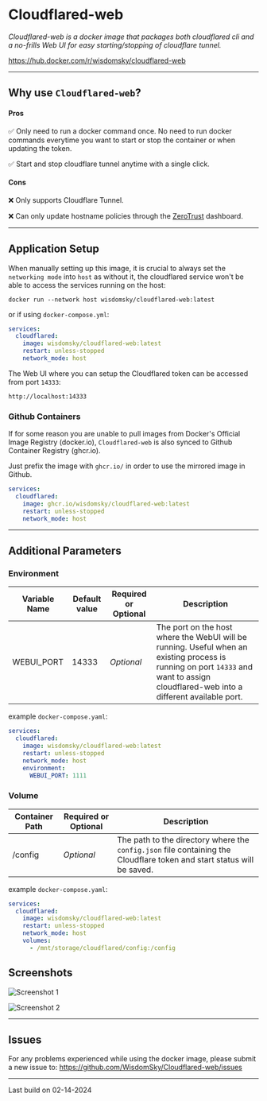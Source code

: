 # Cloudflared-web

_Cloudflared-web is a docker image that packages both cloudflared cli and a no-frills Web UI for easy starting/stopping of cloudflare tunnel._

https://hub.docker.com/r/wisdomsky/cloudflared-web

---

## Why use `Cloudflared-web`?

#### Pros

✅ Only need to run a docker command once. No need to run docker commands everytime you want to start or stop the container or when updating the token.

✅ Start and stop cloudflare tunnel anytime with a single click.

#### Cons

❌ Only supports Cloudflare Tunnel.

❌ Can only update hostname policies through the [ZeroTrust](https://one.dash.cloudflare.com/) dashboard.


--- 
## Application Setup
When manually setting up this image, it is crucial to always set the `networking mode` into `host` as without it, the cloudflared service won't be able to access the services running on the host:

    docker run --network host wisdomsky/cloudflared-web:latest

or if using `docker-compose.yml`:

```yaml
services:
  cloudflared:
    image: wisdomsky/cloudflared-web:latest
    restart: unless-stopped
    network_mode: host
```

The Web UI where you can setup the Cloudflared token can be accessed from port `14333`:

    http://localhost:14333

### Github Containers

If for some reason you are unable to pull images from Docker's Official Image Registry (docker.io), `Cloudflared-web` is also synced to Github Container Registry (ghcr.io).

Just prefix the image with `ghcr.io/` in order to use the mirrored image in Github.
```yaml
services:
  cloudflared:
    image: ghcr.io/wisdomsky/cloudflared-web:latest
    restart: unless-stopped
    network_mode: host
```


---
## Additional Parameters

### Environment
| Variable Name | Default value | Required or Optional | Description |
|---|---|---|---|
| WEBUI_PORT | 14333 | _Optional_ | The port on the host where the WebUI will be running. Useful when an existing process is running on port `14333` and want to assign cloudflared-web into a different available port. |

example `docker-compose.yaml`:
```yaml
services:
  cloudflared:
    image: wisdomsky/cloudflared-web:latest
    restart: unless-stopped
    network_mode: host
    environment:
      WEBUI_PORT: 1111
```


### Volume
| Container Path | Required or Optional | Description |
|---|---|---|
| /config | _Optional_ | The path to the directory where the `config.json` file containing the Cloudflare token and start status will be saved.  |

example `docker-compose.yaml`:
```yaml
services:
  cloudflared:
    image: wisdomsky/cloudflared-web:latest
    restart: unless-stopped
    network_mode: host
    volumes:
      - /mnt/storage/cloudflared/config:/config
```


## Screenshots

![Screenshot 1](https://raw.githubusercontent.com/WisdomSky/Cloudflared-web/main/screenshot-1.png)

![Screenshot 2](https://raw.githubusercontent.com/WisdomSky/Cloudflared-web/main/screenshot-2.png)

---

## Issues

For any problems experienced while using the docker image, please submit a new issue to:
https://github.com/WisdomSky/Cloudflared-web/issues

---

Last build on 02-14-2024
